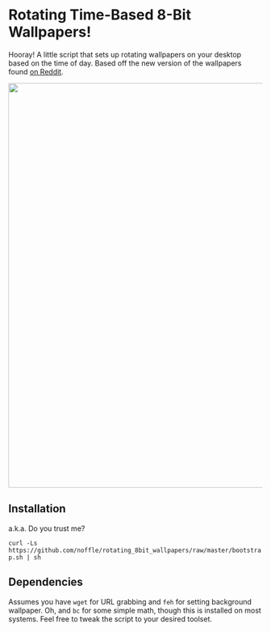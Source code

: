 Rotating Time-Based 8-Bit Wallpapers!
====================================
Hooray! A little script that sets up rotating wallpapers on your desktop based
on the time of day. Based off the new version of the wallpapers found [on
Reddit](http://www.reddit.com/r/wallpapers/comments/1tqe9k/update_new_version_of_the_8bit_day_wallpaper_set/).

<center>
  <a href="http://www.reddit.com/r/wallpapers/comments/1tqe9k/update_new_version_of_the_8bit_day_wallpaper_set/">
    <img src="http://i.imgur.com/axNNqyH.png" width=800/>
  </a>
</center>

Installation
-------------
a.k.a. Do you trust me?

`curl -Ls https://github.com/noffle/rotating_8bit_wallpapers/raw/master/bootstrap.sh | sh`

Dependencies
-------------
Assumes you have `wget` for URL grabbing and `feh` for setting background wallpaper. Oh, and `bc` for some simple math, though this is installed on most systems. Feel free to tweak the script to your desired toolset.
